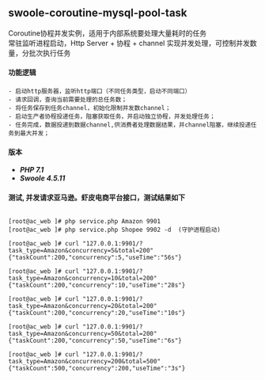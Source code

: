 ## swoole-coroutine-mysql-pool-task
Coroutine协程并发实例，适用于内部系统要处理大量耗时的任务  
常驻监听进程启动，Http Server + 协程 + channel 实现并发处理，可控制并发数量，分批次执行任务  


#### 功能逻辑
```text
- 启动http服务器，监听http端口（不同任务类型，启动不同端口）
- 请求回调，查询当前需要处理的总任务数；
- 将任务保存到任务channel，初始化限制并发数channel；
- 启动生产者协程投递任务，阻塞获取任务，并启动独立协程，并发处理任务；
- 任务完成，数据投递到数据channel,供消费者处理数据结果，并channel阻塞，继续投递任务到最大并发；

```

#### 版本
- ***PHP 7.1***
- ***Swoole 4.5.11***


#### 测试,  并发请求亚马逊。虾皮电商平台接口，测试结果如下
```shell script

[root@ac_web ]# php service.php Amazon 9901
[root@ac_web ]# php service.php Shopee 9902 -d  (守护进程启动)
 
[root@ac_web ]# curl "127.0.0.1:9901/?task_type=Amazon&concurrency=5&total=200"
{"taskCount":200,"concurrency":5,"useTime":"56s"}
 
[root@ac_web ]# curl "127.0.0.1:9901/?task_type=Amazon&concurrency=10&total=200"
{"taskCount":200,"concurrency":10,"useTime":"28s"}
 
[root@ac_web ]# curl "127.0.0.1:9901/?task_type=Amazon&concurrency=20&total=200"
{"taskCount":200,"concurrency":20,"useTime":"10s"}
 
[root@ac_web ]# curl "127.0.0.1:9901/?task_type=Amazon&concurrency=50&total=200"
{"taskCount":200,"concurrency":50,"useTime":"6s"}
 
[root@ac_web ]# curl "127.0.0.1:9901/?task_type=Amazon&concurrency=200&total=500"
{"taskCount":500,"concurrency":200,"useTime":"3s"}
```